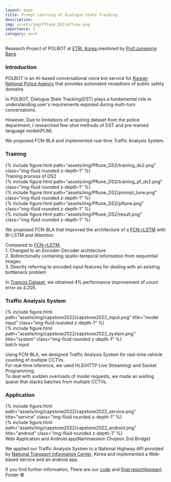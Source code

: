 ```yaml
---
layout: page
title: Prompt Learning of Dialogue State Tracking
description: 
img: assets/img/Pftune_DS2/pftune.png
importance: 1
category: work
---
```


<p class="font-weight-bold">Research Project of POLBOT at <a href="https://www.etri.re.kr/intro.html">ETRI, Korea </a> mentored by <a href='https://scholar.google.com/citations?user=ls--5v0AAAAJ&hl=en'>Prof.Junseong Bang</a></p>

<h3>Introduction</h3>

POLBOT is an AI-based conversational voice bot service for <a href="https://minwon.police.go.kr/">Korean National Police Agency</a> that provides automated receptions  of public safety domains.

In POLBOT, Dialogue State Tracking(DST) plays a fundamental role in understanding user's requirements exposed during multi-turn conversations.

However, Due to limitations of acquiring dataset from the police department, I researched few-shot methods of DST and pre-trained language model(PLM).


<p class="font-weight-bold"> We proposed FCN-BLA and implemented real-time Traffic Analysis System.</p>

<h3>Training</h3>

<div class="row">
    <div class="col-sm mt-3 mt-md-0">
        {% include figure.html path="assets/img/Pftune_DS2/training_ds2.png" class="img-fluid rounded z-depth-1" %}
    </div>
</div>
<div class="caption">
    Training process of DS2
</div>

<div class="row">
    <div class="col-sm mt-3 mt-md-0">
        {% include figure.html path="assets/img/Pftune_DS2/training_pf_ds2.png" class="img-fluid rounded z-depth-1" %}
    </div>
</div>

<div class="row">
    <div class="col-sm mt-3 mt-md-0">
        {% include figure.html path="assets/img/Pftune_DS2/prompt_tune.png" class="img-fluid rounded z-depth-1" %}
    </div>
</div>
<div class="caption">
    
</div>

<div class="row">
    <div class="col-sm mt-3 mt-md-0">
        {% include figure.html path="assets/img/Pftune_DS2/pftune.png" class="img-fluid rounded z-depth-1" %}
    </div>
</div>
<div class="caption">
    
</div>

<div class="row">
    <div class="col-sm mt-3 mt-md-0">
        {% include figure.html path="assets/img/Pftune_DS2/result.png" class="img-fluid rounded z-depth-1" %}
    </div>
</div>
<div class="caption">
    
</div>

We proposed FCN-BLA that Improved the architecture of a <a href="https://arxiv.org/abs/1707.09476">FCN-rLSTM</a> with BI-LSTM and Attention.

Compared to <a href="https://arxiv.org/abs/1707.09476">FCN-rLSTM</a>,  
    1. Changed to an Encoder-Decoder architecture  
    2. Bidirectionally containing spatio-temporal information from sequential images  
    3. Directly referring to encoded input features for dealing with an existing bottleneck problem  
    
In <a href="https://gram.web.uah.es/data/datasets/trancos/index.html">Trancos Dataset</a>, we obtained 4% performance improvement of count error as 4.205.

  
<h3>Traffic Analysis System</h3>
  
<div class="row justify-content-sm-center">
    <div class="col-sm-6 mt-3 mt-md-0">
        {% include figure.html path="assets/img/capstone2022/capstone2022_input.png" title="model input" class="img-fluid rounded z-depth-1" %}
    </div>
    <div class="col-sm-6 mt-3 mt-md-0">
        {% include figure.html path="assets/img/capstone2022/capstone2022_system.png" title="system" class="img-fluid rounded z-depth-1" %}
    </div>
</div>
<div class="caption">
    batch input 
</div>

Using FCN-BLA, we designed Traffic Analysis System for real-time vehicle counting of multiple CCTVs.  
For real-time inference, we used HLS(HTTP Live Streaming) and Socket Programming.  
To deal with sudden overloads of model requests, we made an waiting queue that stacks batches from multiple CCTVs.  


<h3>Application</h3>
<div class="row justify-content-sm-center">
    <div class="col-sm-6 mt-3 mt-md-0">
        {% include figure.html path="assets/img/capstone2022/capstone2022_service.png" title="service" class="img-fluid rounded z-depth-1" %}
    </div>
    <div class="col-sm-6 mt-3 mt-md-0">
        {% include figure.html path="assets/img/capstone2022/capstone2022_android.png" title="android" class="img-fluid rounded z-depth-1" %}
    </div>
</div>
<div class="caption">
    Web Application and Android app(Namhaeseon Chojeon 2nd Bridge)
</div>

We applied our Traffic Analysis System to a National Highway API provided by <a href="https://www.its.go.kr/map/cctv"> National Transport Information Center</a>, Korea and implemented a Web-based service and an android app.



If you find further information, There are our <a href="https://github.com/CapstonAIVC/IVCS">code</a> and <a href="/assets/pdf/capstone2022_final_report.pdf">final report(korean)</a>.
Footer
©
